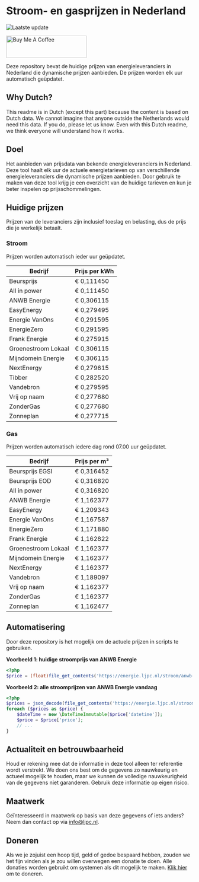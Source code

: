# Stroom- en gasprijzen in Nederland

![Laatste update](https://img.shields.io/badge/laatste%20update-2025--09--26%2009%3A00%20CET-brightgreen)

<a href="https://www.buymeacoffee.com/Lars-" target="_blank"><img src="https://cdn.buymeacoffee.com/buttons/v2/default-orange.png" alt="Buy Me A Coffee" height="60" style="height: 60px !important;width: 217px !important;" ></a>

Deze repository bevat de huidige prijzen van energieleveranciers in Nederland die dynamische prijzen aanbieden. De prijzen worden elk uur automatisch geüpdatet.

## Why Dutch?

This readme is in Dutch (except this part) because the content is based on Dutch data. We cannot imagine that anyone outside the Netherlands would need this data. If you do, please let us know. Even with this Dutch readme, we think
everyone will understand how it works.

## Doel

Het aanbieden van prijsdata van bekende energieleveranciers in Nederland. Deze tool haalt elk uur de actuele energietarieven op van verschillende energieleveranciers die dynamische prijzen aanbieden. Door gebruik te maken van deze tool
krijg je een overzicht van de huidige tarieven en kun je beter inspelen op prijsschommelingen.

## Huidige prijzen

Prijzen van de leveranciers zijn inclusief toeslag en belasting, dus de prijs die je werkelijk betaalt.

### Stroom

Prijzen worden automatisch ieder uur geüpdatet.

 Bedrijf | Prijs per kWh 
---------|---------------
Beursprijs | € 0,111450
All in power | € 0,111450
ANWB Energie | € 0,306115
EasyEnergy | € 0,279495
Energie VanOns | € 0,291595
EnergieZero | € 0,291595
Frank Energie | € 0,275915
Groenestroom Lokaal | € 0,306115
Mijndomein Energie | € 0,306115
NextEnergy | € 0,279615
Tibber | € 0,282520
Vandebron | € 0,279595
Vrij op naam | € 0,277680
ZonderGas | € 0,277680
Zonneplan | € 0,277715


### Gas

Prijzen worden automatisch iedere dag rond 07.00 uur geüpdatet.

 Bedrijf | Prijs per m³ 
---------|--------------
Beursprijs EGSI | € 0,316452
Beursprijs EOD | € 0,316820
All in power | € 0,316820
ANWB Energie | € 1,162377
EasyEnergy | € 1,209343
Energie VanOns | € 1,167587
EnergieZero | € 1,171880
Frank Energie | € 1,162822
Groenestroom Lokaal | € 1,162377
Mijndomein Energie | € 1,162377
NextEnergy | € 1,162377
Vandebron | € 1,189097
Vrij op naam | € 1,162377
ZonderGas | € 1,162377
Zonneplan | € 1,162477


## Automatisering

Door deze repository is het mogelijk om de actuele prijzen in scripts te gebruiken.

**Voorbeeld 1: huidige stroomprijs van ANWB Energie**

```php
<?php
$price = (float)file_get_contents('https://energie.ljpc.nl/stroom/anwb-energie-nu.txt');

```

**Voorbeeld 2: alle stroomprijzen van ANWB Energie vandaag**

```php
<?php
$prices = json_decode(file_get_contents('https://energie.ljpc.nl/stroom/all-in-power-vandaag.json'),true);
foreach ($prices as $price) {
    $dateTime = new \DateTimeImmutable($price['datetime']);
    $price = $price['price'];
    // ...
}
```

## Actualiteit en betrouwbaarheid

Houd er rekening mee dat de informatie in deze tool alleen ter referentie wordt verstrekt. We doen ons best om de gegevens zo nauwkeurig en actueel mogelijk te houden, maar we kunnen de volledige nauwkeurigheid van de gegevens niet
garanderen. Gebruik deze informatie op eigen risico.

## Maatwerk

Geïnteresseerd in maatwerk op basis van deze gegevens of iets anders? Neem dan contact op
via [info@ljpc.nl](mailto:info@ljpc.nl?subject=Energie%20prijzen).

## Doneren

Als we je zojuist een hoop tijd, geld of gedoe bespaard hebben, zouden we het fijn vinden als je zou willen overwegen een
donatie te doen. Alle donaties worden gebruikt om systemen als dit mogelijk te
maken. [Klik hier](https://www.buymeacoffee.com/Lars-) om te doneren.
